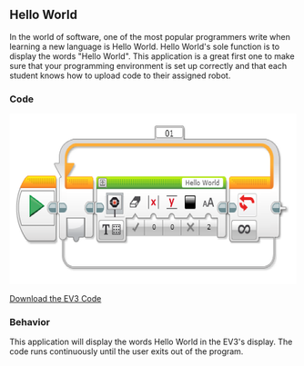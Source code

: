 ## Hello World
In the world of software, one of the most popular programmers write when learning a new language is Hello World. Hello World's sole function is to display the words "Hello World". This application is a great first one to make sure that your programming environment is set up correctly and that each student knows how to upload code to their assigned robot.

### Code

<img src="https://github.com/DaveKT/ToT-Robotics-EV3/raw/master/docs/ev3/Hello.png" alt="Image of Program Code" style="Height: 300px;"/>

[Download the EV3 Code](docs/ev3/hello.ev3)


### Behavior
This application will display the words Hello World in the EV3's display. The code runs continuously until the user exits out of the program.
